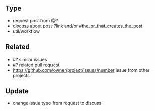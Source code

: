 <!--  issue type should be one of the following -->
## Type

- request post from @?
- discuss about post ?link and/or #the_pr_that_creates_the_post
- util/workflow

<!-- issue, pr from this repo and other repos -->
## Related

- #? similar issues
- #? related pull request
- https://github.com/owner/project/issues/number issue from other projects

<!-- update log for issue content because it is not tracked by github,
changing it without any log may cause confusing -->
## Update

- change issue type from request to discuss
